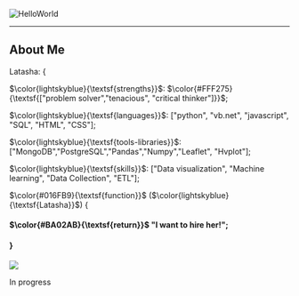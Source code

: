 ![HelloWorld](https://github.com/Latashajd40/Latashajd40/assets/97650423/7dd06ec2-657f-4d03-9d0f-ea0bdce2b42e) 

<hr>
<h2>About Me</h2>

<p>Latasha: {</p>
<tab></tab><p>$\color{lightskyblue}{\textsf{strengths}}$: $\color{#FFF275}{\textsf{["problem solver","tenacious", "critical thinker"]}}$;</p>
<p>$\color{lightskyblue}{\textsf{languages}}$: ["python", "vb.net", "javascript", "SQL", "HTML", "CSS"];</p>
<p>$\color{lightskyblue}{\textsf{tools-libraries}}$: ["MongoDB","PostgreSQL","Pandas","Numpy","Leaflet", "Hvplot"];</p>
<p>$\color{lightskyblue}{\textsf{skills}}$: ["Data visualization", "Machine learning", "Data Collection", "ETL"];</p>

<p>$\color{#016FB9}{\textsf{function}}$ ($\color{lightskyblue}{\textsf{Latasha}}$) {</p>
<h4>$\color{#BA02AB}{\textsf{return}}$ "I want to hire her!";</h4>
<h4>}</h4>


<ul></ul>
<ul></ul>
<div id="badges">
<a href="https://www.linkedin.com/in/latasha-jones-nc/"><img src="https://img.shields.io/badge/LinkedIn-blue?logo=linkedin&logoColor=white&style=for-the-badge"><a/>
</div>

In progress
